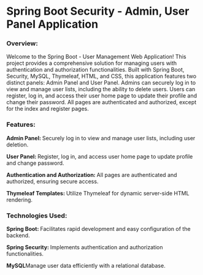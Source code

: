 <h1>Spring Boot Security - Admin, User Panel Application</h1>

<h3>Overview:</h3>
<p>Welcome to the Spring Boot - User Management Web Application! This project provides a comprehensive solution for managing users with authentication and authorization functionalities. Built with Spring Boot, Security, MySQL, Thymeleaf, HTML, and CSS, this application features two distinct panels: Admin Panel and User Panel. Admins can securely log in to view and manage user lists, including the ability to delete users. Users can register, log in, and access their user home page to update their profile and change their password. All pages are authenticated and authorized, except for the index and register pages.</p>

<h3>Features:</h3>
<p><b>Admin Panel: </b> Securely log in to view and manage user lists, including user deletion.</p>
<p><b>User Panel: </b>Register, log in, and access user home page to update profile and change password.</p>
<p><b>Authentication and Authorization: </b>All pages are authenticated and authorized, ensuring secure access.</p>
<p><b>Thymeleaf Templates: </b> Utilize Thymeleaf for dynamic server-side HTML rendering.</p>

<h3>Technologies Used:</h3>
<p><b>Spring Boot: </b>Facilitates rapid development and easy configuration of the backend.</p>
<p><b>Spring Security: </b> Implements authentication and authorization functionalities.</p>
<p><b>MySQL</b>Manage user data efficiently with a relational database.</p>
